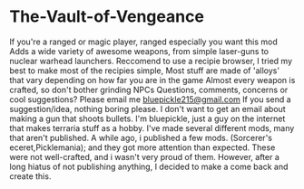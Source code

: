 # The-Vault-of-Vengeance
If you're a ranged or magic player, ranged especially you want this mod  Adds a wide variety of awesome weapons, from simple laser-guns to nuclear warhead launchers.  Reccomend to use a recipie browser, I tried my best to make most of the recipies simple,  Most stuff are made of 'alloys' that vary depending on how far you are in the game  Almost every weapon is crafted, so don't bother grinding NPCs  Questions, comments, concerns or cool suggestions? Please email me bluepickle215@gmail.com If you send a suggestion/idea, nothing boring please. I don't want to get an email about making a gun that shoots bullets.      I'm bluepickle, just a guy on the internet that makes terraria stuff as a hobby. I've made several different mods, many that aren't published. A while ago, i published a few mods. (Sorcerer's eceret,Picklemania); and they got more attention than expected. These were not well-crafted, and i wasn't very proud of them. However, after a long hiatus of not publishing anything, I decided to make a come back and create this.
